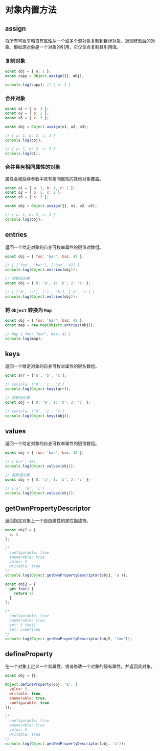 # 对象内置方法

## assign

将所有可枚举和自有属性从一个或多个源对象复制到目标对象，返回修改后的对象。假如源对象是一个对象的引用，它仅仅会复制其引用值。

### 复制对象

``` javascript
const obj = { a: 1 };
const copy = Object.assign({}, obj);

console.log(copy); // { a: 1 }
```

### 合并对象

``` javascript
const o1 = { a: 1 };
const o2 = { b: 2 };
const o3 = { c: 3 };

const obj = Object.assign(o1, o2, o3);

// { a: 1, b: 2, c: 3 }
console.log(obj);

// { a: 1, b: 2, c: 3 }
console.log(o1);
```

### 合并具有相同属性的对象

属性会被后续参数中具有相同属性的其他对象覆盖。

``` javascript
const o1 = { a: 1, b: 1, c: 1 };
const o2 = { b: 2, c: 2 };
const o3 = { c: 3 };

const obj = Object.assign({}, o1, o2, o3);

// { a: 1, b: 2, c: 3 }
console.log(obj);
```

## entries

返回一个给定对象的自身可枚举属性的键值对数组。

``` javascript
const obj = { foo: 'bar', baz: 42 };

// [ ['foo', 'bar'], ['baz', 42] ]
console.log(Object.entries(obj));

// 类数组对象
const obj = { 0: 'a', 1: 'b', 2: 'c' };

// [ ['0', 'a'], ['1', 'b'], ['2', 'c'] ]
console.log(Object.entries(obj));
```

### 将 `Object` 转换为 `Map`

``` javascript
const obj = { foo: 'bar', baz: 42 };
const map = new Map(Object.entries(obj));

// Map { foo: "bar", baz: 42 }
console.log(map);
```

## keys

返回一个给定对象的自身可枚举属性的键名数组。

``` javascript
const arr = ['a', 'b', 'c'];

// console: ['0', '1', '2']
console.log(Object.keys(arr));

// 类数组对象
const obj = { 0: 'a', 1: 'b', 2: 'c' };

// console: ['0', '1', '2']
console.log(Object.keys(obj));
```

## values

返回一个给定对象的自身可枚举属性的键值数组。

``` javascript
const obj = { foo: 'bar', baz: 42 };

// ['bar', 42]
console.log(Object.values(obj));

// 类数组对象
const obj = { 0: 'a', 1: 'b', 2: 'c' };

// ['a', 'b', 'c']
console.log(Object.values(obj));
```

## getOwnPropertyDescriptor

返回指定对象上一个自由属性的属性描述符。

``` javascript
const obj1 = {
  a: 5
};

/*
  configurable: true
  enumerable: true
  value: 5
  writable: true
*/
console.log(Object.getOwnPropertyDescriptor(obj1, 'a'));

const obj2 = {
  get foo() {
    return 17
  }
};

/*
  configurable: true
  enumerable: true
  get: ƒ foo()
  set: undefined
*/
console.log(Object.getOwnPropertyDescriptor(obj2, 'foo'));
```

## defineProperty

在一个对象上定义一个新属性，或者修改一个对象的现有属性，并返回此对象。

``` javascript
const obj = {};

Object.defineProperty(obj, 'a', {
  value: 5,
  writable: true,
  enumerable: true,
  configurable: true
});

/*
  configurable: true
  enumerable: true
  value: 5
  writable: true
*/
console.log(Object.getOwnPropertyDescriptor(obj, 'a'));
```


